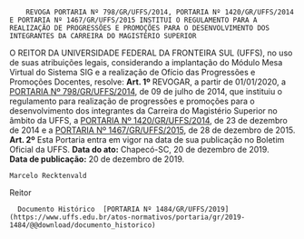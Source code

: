         REVOGA PORTARIA Nº 798/GR/UFFS/2014, PORTARIA Nº 1420/GR/UFFS/2014 E PORTARIA Nº 1467/GR/UFFS/2015 INSTITUI O REGULAMENTO PARA A REALIZAÇÃO DE PROGRESSÕES E PROMOÇÕES PARA O DESENVOLVIMENTO DOS INTEGRANTES DA CARREIRA DO MAGISTÉRIO SUPERIOR  

 O REITOR DA UNIVERSIDADE FEDERAL DA FRONTEIRA SUL (UFFS), no uso de suas atribuições legais, considerando a implantação do Módulo Mesa Virtual do Sistema SIG e a realização de Ofício das Progressões e Promoções Docentes, resolve:   **Art. 1º**  REVOGAR, a partir de 01/01/2020, a [PORTARIA Nº 798/GR/UFFS/2014](https://www.uffs.edu.br/atos-normativos/portaria/gr/2014-0798), de 09 de julho de 2014, que instituiu o regulamento para realização de progressões e promoções para o desenvolvimento dos integrantes da Carreira do Magistério Superior no âmbito da UFFS, a [PORTARIA Nº 1420/GR/UFFS/2014](https://www.uffs.edu.br/atos-normativos/portaria/gr/2014-1420), de 23 de dezembro de 2014 e a [PORTARIA Nº 1467/GR/UFFS/2015](https://www.uffs.edu.br/atos-normativos/portaria/gr/2015-1467), de 28 de dezembro de 2015.   **Art. 2º**  Esta Portaria entra em vigor na data de sua publicação no Boletim Oficial da UFFS.        **Data do ato:** Chapecó-SC, 20 de dezembro de 2019.   
 **Data de publicação:**  20 de dezembro de 2019. 

    Marcelo Recktenvald   
 Reitor 

      Documento Histórico  [PORTARIA Nº 1484/GR/UFFS/2019](https://www.uffs.edu.br/atos-normativos/portaria/gr/2019-1484/@@download/documento_historico)     
      
